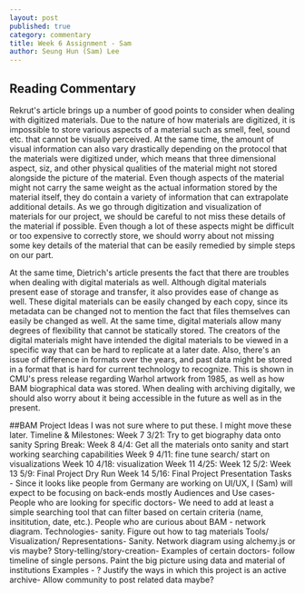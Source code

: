 ```yaml
---
layout: post
published: true
category: commentary
title: Week 6 Assignment - Sam
author: Seung Hun (Sam) Lee
---
```

## Reading Commentary

Rekrut's article brings up a number of good points to consider when dealing with digitized materials. Due to the nature of how materials are digitized, it is impossible to store various aspects of a material such as smell, feel, sound etc. that cannot be visually perceived. At the same time, the amount of visual information can also vary drastically depending on the protocol that the materials were digitized under, which means that three dimensional aspect, siz, and other physical qualities of the material might not stored alongside the picture of the material. Even though aspects of the material might not carry the same weight as the actual information stored by the material itself, they do contain a variety of information that can extrapolate additional details. As we go through digitization and visualization of materials for our project, we should be careful to not miss these details of the material if possible. Even though a lot of these aspects might be difficult or too expensive to correctly store, we should worry about not missing some key details of the material that can be easily remedied by simple steps on our part.

At the same time, Dietrich's article presents the fact that there are troubles when dealing with digital materials as well. Although digital materials present ease of storage and transfer, it also provides ease of change as well. These digital materials can be easily changed by each copy, since its metadata can be changed not to mention the fact that files themselves can easily be changed as well. At the same time, digital materials allow many degrees of flexibility that cannot be statically stored. The creators of the digital materials might have intended the digital materials to be viewed in a specific way that can be hard to replicate at a later date. Also, there's an issue of difference in formats over the years, and past data might be stored in a format that is hard for current technology to recognize. This is shown in CMU's press release regarding Warhol artwork from 1985, as well as how BAM biographical data was stored. When dealing with archiving digitally, we should also worry about it being accessible in the future as well as in the present.


##BAM Project Ideas
I was not sure where to put these. I might move these later.
Timeline & Milestones:
Week 7 3/21: Try to get biography data onto sanity
Spring Break:
Week 8  4/4: Get all the materials onto sanity and start working searching capabilities
Week 9 4/11: fine tune search/ start on visualizations
Week 10 4/18: visualization
Week 11 4/25: 
Week 12 5/2:
Week 13 5/9: Final Project Dry Run
Week 14 5/16: Final Project Presentation
Tasks - Since it looks like people from Germany are working on UI/UX, I (Sam) will expect to be focusing on back-ends mostly
Audiences and Use cases- People who are looking for specific doctors- We need to add at least a simple searching tool that can filter based on certain criteria (name, insititution, date, etc.). People who are curious about BAM - network diagram.
Technologies- sanity. Figure out how to tag materials
Tools/ Visualization/ Representations- Sanity. Network diagram using alchemy.js or vis maybe?
Story-telling/story-creation- Examples of certain doctors- follow timeline of single persons. Paint the big picture using data and material of institutions
Examples - ?
Justify the ways in which this project is an active archive- Allow community to post related data maybe?
